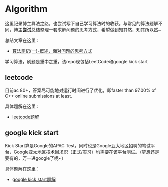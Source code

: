 # Algorithm
这里记录博主算法之路，也尝试写下自己学习算法时的收获。与常见的算法题解不同，博主**尝试**总结整理一套求解问题的思考方式，希望做到知其然，知其所以然~

总结文章在这里：
* [算法笔记(一)-概述，面对问题的思考方式](https://akeeper.space/blog/%E7%AE%97%E6%B3%95%E7%AC%94%E8%AE%B0%EF%BC%88%E4%B8%80%EF%BC%89%E6%A6%82%E8%BF%B0.html)

学习算法，刷题是重中之重，该repo现包括LeetCode和google kick start
## leetcode
目前ac 80+，答案尽可能地对运行时间进行了优化，即faster than 97.00% of C++ online submissions at least.

具体题解在这里：
* [leetcode题解](https://akeeper.space/blog/leetcode-answers)

## google kick start
Kick Start算是Google的APAC Test，同时也是Google亚太地区招聘的笔试平台，Google亚太地区技术岗求职（正式/实习）均需要在该平台测试。（梦想还是要有的，万一进google了呢~）

具体题解在这里：
* [google kick start题解](https://akeeper.space/blog/kick-start)

